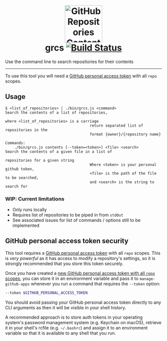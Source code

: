 <h1 align="center">
	<img src="https://user-images.githubusercontent.com/51677/52789376-8d29e100-305b-11e9-83ac-c39dc692138f.png" width="120" alt="GitHub Repositories Contents Search"><br>
	grcs
	<a href="https://circleci.com/gh/Financial-Times/github-repositories-contents-search/tree/master">
		<img alt="Build Status" src="https://circleci.com/gh/Financial-Times/github-repositories-contents-search/tree/master.svg?style=svg">
	</a>
</h1>

Use the command line to search repositories for their contents

---

To use this tool you will need
a [GitHub personal access token](#github-personal-access-token-security)
with all `repo` scopes.

## Usage


```
$ <list_of_repositories> | ./bin/grcs.js <command>                        Search the contents of a list of repositories,
                                                                          where <list_of_repositories> is a carriage
									  return separated list of repositories in the
									  format {owner}/{repository name}

Commands:
	./bin/grcs.js contents [--token=<token>] <file> <search>          Search the contents of a given file in a list of
	                                                                  repositories for a given string
									  Where <token> is your personal github token,
									  <file> is the path of the file to be searched,
									  and <search> is the string to search for

```

### WIP: Current limitations
- Only runs locally
- Requires list of repositories to be piped in from `stdOut`
- See associated issues for list of commands / options still to be implemented

## GitHub personal access token security

This tool requires a [GitHub personal access token](https://help.github.com/articles/creating-a-personal-access-token-for-the-command-line/)
with all `repo` scopes. This is _very powerful_ as it has access to modify a
repository's settings, so it is strongly recommended that you store this token
securely.

Once you have created a [new GitHub personal access token with all `repo` scopes](https://github.com/settings/tokens/new?description=Manage%20GitHub%20Apps%20CLI&scopes=repo "Click here to create a new GitHub personal access token"),
you can store it in an environment variable and pass it to `manage-github-apps`
whenever you run a command that requires the `--token` option:

```sh
--token $GITHUB_PERSONAL_ACCESS_TOKEN
```

You should avoid passing your GitHub personal access token directly to any CLI
arguments as then it will be visible in your shell history.

A recommended approach is to store auth tokens in your operating system's
password management system (e.g. Keychain on macOS), retrieve it in your shell's
rcfile (e.g. `~/.bashrc`) and assign it to an environment variable so that it is
available to any shell that you run.